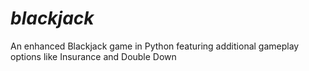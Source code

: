 # _blackjack_
An enhanced Blackjack game in Python featuring additional gameplay options like Insurance and Double Down
